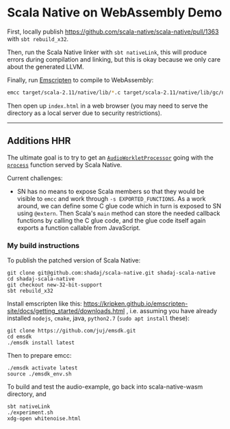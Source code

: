 # Scala Native on WebAssembly Demo
First, locally publish https://github.com/scala-native/scala-native/pull/1363 with `sbt rebuild_x32`.

Then, run the Scala Native linker with `sbt nativeLink`, this will produce errors during compilation and linking, but this is okay because we only care about the generated LLVM.

Finally, run [Emscripten](https://kripken.github.io/emscripten-site/index.html) to compile to WebAssembly:

```bash
emcc target/scala-2.11/native/lib/*.c target/scala-2.11/native/lib/gc/none/**.c target/scala-2.11/native/lib/*.cpp target/scala-2.11/native/*.ll -s WASM=1 -s ALLOW_MEMORY_GROWTH=1 -s ERROR_ON_UNDEFINED_SYMBOLS=0 -o index.html
```

Then open up `index.html` in a web browser (you may need to serve the directory as a local server due to security restrictions).

---------------------------

## Additions HHR

The ultimate goal is to try to get an [`AudioWorkletProcessor`](https://developer.mozilla.org/en-US/docs/Web/API/Web_Audio_API#Audio_processing_in_JavaScript)
going with the [`process`](https://webaudio.github.io/web-audio-api/#dom-audioworkletprocessor-process) function served by Scala Native.

Current challenges:

- SN has no means to expose Scala members so that they would be visible to `emcc` and work through
  `-s EXPORTED_FUNCTIONS`. As a work around, we can define some C glue code which in turn is exposed
  to SN using `@extern`. Then Scala's `main` method can store the needed callback functions by
  calling the C glue code, and the glue code itself again exports a function callable from JavaScript.

### My build instructions

To publish the patched version of Scala Native:

    git clone git@github.com:shadaj/scala-native.git shadaj-scala-native
    cd shadaj-scala-native
    git checkout new-32-bit-support
    sbt rebuild_x32

Install emscripten like this: https://kripken.github.io/emscripten-site/docs/getting_started/downloads.html , i.e.
assuming you have already installed `nodejs`, `cmake`, java, `python2.7` (`sudo apt install` these):

    git clone https://github.com/juj/emsdk.git
    cd emsdk
    ./emsdk install latest

Then to prepare emcc:

    ./emsdk activate latest
    source ./emsdk_env.sh

To build and test the audio-example, go back into scala-native-wasm directory, and

    sbt nativeLink
    ./experiment.sh
    xdg-open whitenoise.html
